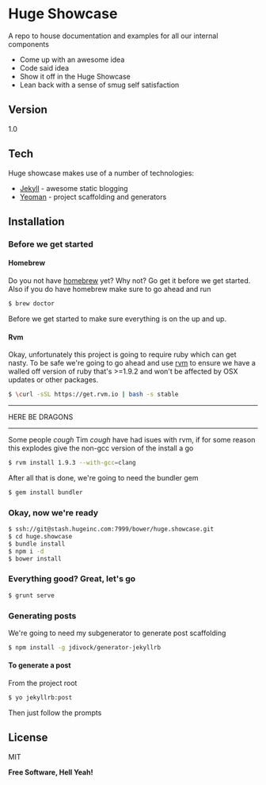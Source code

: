 Huge Showcase
=========

A repo to house documentation and examples for all our internal components

  - Come up with an awesome idea
  - Code said idea
  - Show it off in the Huge Showcase
  - Lean back with a sense of smug self satisfaction

Version
----

1.0

Tech
-----------

Huge showcase makes use of a number of technologies:

* [Jekyll] - awesome static blogging
* [Yeoman] - project scaffolding and generators


Installation
--------------

### Before we get started

#### Homebrew

Do you not have [homebrew] yet? Why not? Go get it before we get started. Also if you do have homebrew make sure to go ahead and run 

```sh
$ brew doctor
```

Before we get started to make sure everything is on the up and up.

#### Rvm

Okay, unfortunately this project is going to require ruby which can get nasty. To be safe we're going to go ahead and use [rvm] to ensure we have a walled off version of ruby that's >=1.9.2 and won't be affected by OSX updates or other packages.

```sh
$ \curl -sSL https://get.rvm.io | bash -s stable
```

***
HERE BE DRAGONS
***
Some people *cough* Tim *cough* have had isues with rvm, if for some reason this explodes give the non-gcc version of the install a go

```sh
$ rvm install 1.9.3 --with-gcc=clang
```

After all that is done, we're going to need the bundler gem

```sh
$ gem install bundler
```

### Okay, now we're ready

```sh
$ ssh://git@stash.hugeinc.com:7999/bower/huge.showcase.git
$ cd huge.showcase
$ bundle install
$ npm i -d
$ bower install
```

### Everything good? Great, let's go

```sh
$ grunt serve
```

### Generating posts

We're going to need my subgenerator to generate post scaffolding

```sh
$ npm install -g jdivock/generator-jekyllrb
```

#### To generate a post
From the project root

```sh
$ yo jekyllrb:post
```

Then just follow the prompts

License
----

MIT


**Free Software, Hell Yeah!**

[Jekyll]:http://jekyllrb.com/
[Yeoman]:http://yeoman.io/
[rvm]:http://rvm.io/
[homebrew]:http://brew.sh
    